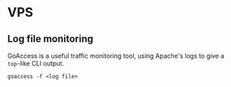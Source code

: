 # VPS

## Log file monitoring

GoAccess is a useful traffic monitoring tool, using Apache's logs to give a `top`-like CLI output.

    goaccess -f <log file>
